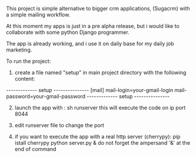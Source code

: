 
This project is simple alternative to bigger crm applications, (Sugacrm) with a simple mailing workflow.

At this moment my apps is just in a pre alpha release, but i would like to collaborate with some python Django programmer.

The app is already working, and i use it on daily base for my daily job marketing.




To run the project:

1) create a file named "setup" in main project directory
   with the following content:


------------- setup ---------------
[mail]
mail-login=your-gmail-login
mail-password=your-gmail-password
------------- setup ---------------


2) launch the app with : sh runserver
   this will execute the code on ip port 8044

3) edit runserver file to change the port 

4) if you want to execute the app with a real http server (cherrypy):
   pip istall cherrypy
   python server.py &
   do not forget the ampersand '&' at the end of command

